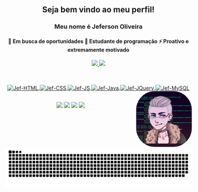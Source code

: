 <div align="center">
<h2> Seja bem vindo ao meu perfil!</h2>
  <h3>Meu nome é Jeferson Oliveira</h3>
</div>

<div align="center">
  <h4>
  🔭 Em busca de oportunidades
  🌱 Estudante de programação 
  ⚡ Proativo e extremamente motivado
  </h4>
</div>

<div align="center">
  <a href="https://github.com/Jefitoifto">
  <img height="179em" src="https://streak-stats.demolab.com?user=Jefitoifto&theme=midnight-purple&locale=pt_BR&date_format=j%2Fn%5B%2FY%5D"/>
    <img height="180em" src="https://awesome-github-stats.azurewebsites.net/user-stats/Jefitoifto?cardType=github&theme=midnight-purple"/>
</div>

##

<div align="center" style="display: inline_block"><br>
  <img align="center" alt="Jef-HTML" height="30" width="40" 
src="https://cdn.jsdelivr.net/gh/devicons/devicon/icons/html5/html5-original.svg" />
  <img align="center" alt="Jef-CSS" height="30" width="40" src="https://cdn.jsdelivr.net/gh/devicons/devicon/icons/css3/css3-original.svg">
  <img align="center" alt="Jef-JS" height="30" width="40" src="https://cdn.jsdelivr.net/gh/devicons/devicon/icons/javascript/javascript-original.svg" />   
  <img align="center" alt="Jef-Java" height="30" width="40" src="https://cdn.jsdelivr.net/gh/devicons/devicon/icons/java/java-original.svg">
  <img align="center" alt="Jef-JQuery" height="30" width="40" src="https://cdn.jsdelivr.net/gh/devicons/devicon/icons/jquery/jquery-original.svg">
  <img align="center" alt="Jef-MySQL" height="30" width="40" src="https://cdn.jsdelivr.net/gh/devicons/devicon/icons/mysql/mysql-original.svg">
  <img align="right" alt="Jef-pic" height="150" style="border-radius:50px;" src="download20230104172040.png">
</div>

##

<div align="center">
 <a href="https://www.youtube.com/channel/UCOnC0diWQwn-QQS3HghjjbA" target="_blank"><img src="https://img.shields.io/badge/YouTube-FF0000?style=for-the-badge&logo=youtube&logoColor=white" target="_blank"></a>
  <a href="https://www.instagram.com/jeefisantos/" target="_blank"><img src="https://img.shields.io/badge/-Instagram-%23E4405F?style=for-the-badge&logo=instagram&logoColor=white" target="_blank"></a> 
  <a href = "mailto:jeferson.greenish@gmail.com"><img src="https://img.shields.io/badge/-Gmail-%23333?style=for-the-badge&logo=gmail&logoColor=white" target="_blank"></a>
  <a href="https://www.linkedin.com/in/jeferson-de-oliveira-santos/" target="_blank"><img src="https://img.shields.io/badge/-LinkedIn-%230077B5?style=for-the-badge&logo=linkedin&logoColor=white" target="_blank"></a> 
  
  ##
 ![Snake animation](https://github.com/Jefitoifto/Jefitoifto/blob/output/github-contribution-grid-snake.svg)
</div>
